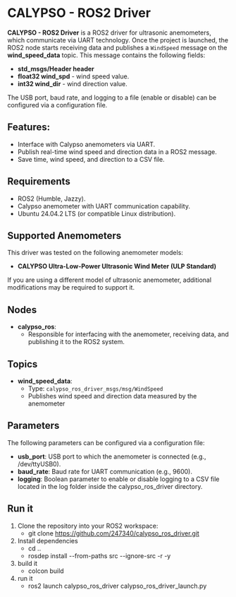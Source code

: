 # CALYPSO - ROS2 Driver
**CALYPSO - ROS2 Driver** is a ROS2 driver for ultrasonic anemometers, which communicate via UART technology. 
Once the project is launched, the ROS2 node starts receiving data and publishes a `WindSpeed` message on the **wind_speed_data** topic. This message contains the following fields:
- **std_msgs/Header header**
- **float32 wind_spd** - wind speed value.
- **int32 wind_dir** - wind direction value.
  
The USB port, baud rate, and logging to a file (enable or disable) can be configured via a configuration file.
## Features:
- Interface with Calypso anemometers via UART.
- Publish real-time wind speed and direction data in a ROS2 message.
- Save time, wind speed, and direction to a CSV file.
## Requirements
- ROS2 (Humble, Jazzy).
- Calypso anemometer with UART communication capability.
- Ubuntu 24.04.2 LTS (or compatible Linux distribution).
## Supported Anemometers
This driver was tested on the following anemometer models:
- **CALYPSO Ultra-Low-Power Ultrasonic Wind Meter (ULP Standard)**
  
If you are using a different model of ultrasonic anemometer, additional modifications may be required to support it.
## Nodes
- **calypso_ros**: 
  - Responsible for interfacing with the anemometer, receiving data, and publishing it to the ROS2 system.
## Topics
- **wind_speed_data**:
  - Type: `calypso_ros_driver_msgs/msg/WindSpeed`
  - Publishes wind speed and direction data measured by the anemometer
## Parameters
The following parameters can be configured via a configuration file:
- **usb_port**: USB port to which the anemometer is connected (e.g., /dev/ttyUSB0).
- **baud_rate**: Baud rate for UART communication (e.g., 9600).
- **logging**: Boolean parameter to enable or disable logging to a CSV file located in the log folder inside the calypso_ros_driver directory.
## Run it
1. Clone the repository into your ROS2 workspace:  
   - git clone https://github.com/247340/calypso_ros_driver.git
3. Install dependencies
   - cd ..
   - rosdep install --from-paths src --ignore-src -r -y
4. build it
   - colcon build
5. run it
   - ros2 launch calypso_ros_driver calypso_ros_driver_launch.py


   
   
